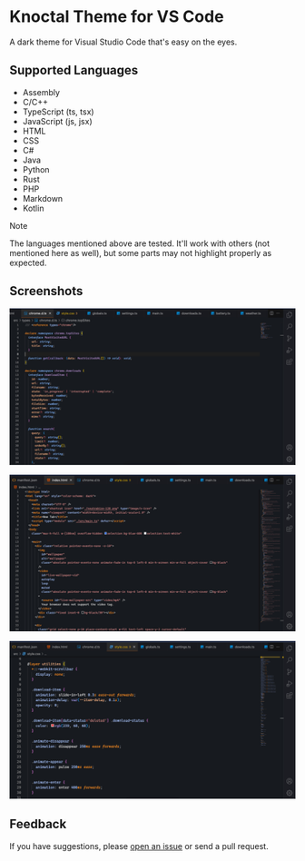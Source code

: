 # Knoctal Theme for VS Code

A dark theme for Visual Studio Code that's easy on the eyes.

## Supported Languages

- Assembly
- C/C++
- TypeScript (ts, tsx)
- JavaScript (js, jsx)
- HTML
- CSS
- C#
- Java
- Python
- Rust
- PHP
- Markdown
- Kotlin

> [!NOTE]
> The languages mentioned above are tested. It'll work with others (not mentioned here as well), but some parts may not highlight properly as expected.

## Screenshots

![TypeScript Syntax Highlighting](/images/ss/ts.png)

![HTML Syntax Highlighting](/images/ss/html.png)

![CSS Syntax Highlighting](/images/ss/css.png)

## Feedback

If you have suggestions, please [open an issue](https://github.com/najmiter/knoctal-theme/issues) or send a pull request.
